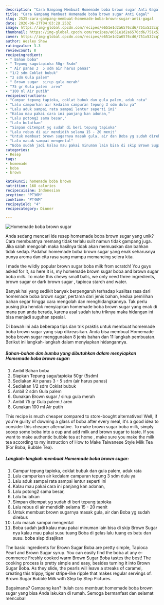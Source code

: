 ```yaml
---
description: "Cara Gampang Membuat Homemade boba brown sugar Anti Gagal"
title: "Cara Gampang Membuat Homemade boba brown sugar Anti Gagal"
slug: 2525-cara-gampang-membuat-homemade-boba-brown-sugar-anti-gagal
date: 2020-06-27T04:03:28.253Z
image: https://img-global.cpcdn.com/recipes/e651e1d2a6576cd6/751x532cq70/homemade-boba-brown-sugar-foto-resep-utama.jpg
thumbnail: https://img-global.cpcdn.com/recipes/e651e1d2a6576cd6/751x532cq70/homemade-boba-brown-sugar-foto-resep-utama.jpg
cover: https://img-global.cpcdn.com/recipes/e651e1d2a6576cd6/751x532cq70/homemade-boba-brown-sugar-foto-resep-utama.jpg
author: Wesley Shaw
ratingvalue: 3.3
reviewcount: 8
recipeingredient:
- " Bahan boba"
- " Tepung sagutapioka 50gr 5sdm"
- " Air panas 3  5 sdm air harus panas"
- "1/2 sdm Coklat bubuk"
- "2 sdm Gula palem"
- " Brown sugar  sirup gula merah"
- "75 gr Gula palem  aren"
- "100 ml Air putih"
recipeinstructions:
- "Campur tepung tapioka, coklat bubuk dan gula palem, aduk rata"
- "Lalu campurkan air kedalam campuran tepung 3 sdm dulu ya"
- "Lalu aduk sampai rata sampai lentur seperti ini"
- "Kalau mau pakai cara ini panjang kan adonan,"
- "Lalu potong2 sama besar,"
- "Lalu bulatkan"
- "Simpan ditempat yg sudah di beri tepung tapioka"
- "Lalu rebus di air mendidih selama 15 - 20 menit"
- "Untuk membuat brown sugarnya masak gula, air dan Boba yg sudah direbus"
- "Lalu masak sampai mengental"
- "Boba sudah jadi kalau mau pakai minuman lain bisa di skip Brown Sugar nya kalau mau pakai susu tuang Boba di gelas lalu tuang es batu dan susu. boba siap disajikan"
categories:
- Resep
tags:
- homemade
- boba
- brown

katakunci: homemade boba brown 
nutrition: 168 calories
recipecuisine: Indonesian
preptime: "PT36M"
cooktime: "PT46M"
recipeyield: "4"
recipecategory: Dinner

---
```



![Homemade boba brown sugar](https://img-global.cpcdn.com/recipes/e651e1d2a6576cd6/751x532cq70/homemade-boba-brown-sugar-foto-resep-utama.jpg)

Anda sedang mencari ide resep homemade boba brown sugar yang unik? Cara membuatnya memang tidak terlalu sulit namun tidak gampang juga. Jika salah mengolah maka hasilnya tidak akan memuaskan dan bahkan tidak sedap. Padahal homemade boba brown sugar yang enak seharusnya punya aroma dan cita rasa yang mampu memancing selera kita.

I made the wildly popular brown sugar boba milk from scratch! You guys asked for it, so here it is, my homemade brown sugar boba and brown sugar boba milk. To make this chewy small balls, we only need three ingredients, brown sugar or dark brown sugar , tapioca starch and water.

Banyak hal yang sedikit banyak berpengaruh terhadap kualitas rasa dari homemade boba brown sugar, pertama dari jenis bahan, kedua pemilihan bahan segar hingga cara mengolah dan menghidangkannya. Tak perlu pusing jika hendak menyiapkan homemade boba brown sugar yang enak di mana pun anda berada, karena asal sudah tahu triknya maka hidangan ini bisa menjadi suguhan spesial.


Di bawah ini ada beberapa tips dan trik praktis untuk membuat homemade boba brown sugar yang siap dikreasikan. Anda bisa membuat Homemade boba brown sugar menggunakan 8 jenis bahan dan 11 langkah pembuatan. Berikut ini langkah-langkah dalam menyiapkan hidangannya.

<!--inarticleads1-->

##### Bahan-bahan dan bumbu yang dibutuhkan dalam menyiapkan Homemade boba brown sugar:

1. Ambil  Bahan boba
1. Siapkan  Tepung sagu/tapioka 50gr (5sdm)
1. Sediakan  Air panas 3 - 5 sdm (air harus panas)
1. Sediakan 1/2 sdm Coklat bubuk
1. Ambil 2 sdm Gula palem
1. Gunakan  Brown sugar / sirup gula merah
1. Ambil 75 gr Gula palem / aren
1. Gunakan 100 ml Air putih


This recipe is much cheaper compared to store-bought alternatives! Well, if you&#39;re guilty of downing a glass of boba after every meal, it&#39;s a good idea to consider this cheaper alternative. To make brown sugar boba milk, simply scoop some boba into a cup and add milk and brown sugar to taste. If you want to make authentic bubble tea at home , make sure you make the milk tea according to my instruction of How to Make Taiwanese Style Milk Tea (For Boba, Bubble Tea). 

<!--inarticleads2-->

##### Langkah-langkah membuat Homemade boba brown sugar:

1. Campur tepung tapioka, coklat bubuk dan gula palem, aduk rata
1. Lalu campurkan air kedalam campuran tepung 3 sdm dulu ya
1. Lalu aduk sampai rata sampai lentur seperti ini
1. Kalau mau pakai cara ini panjang kan adonan,
1. Lalu potong2 sama besar,
1. Lalu bulatkan
1. Simpan ditempat yg sudah di beri tepung tapioka
1. Lalu rebus di air mendidih selama 15 - 20 menit
1. Untuk membuat brown sugarnya masak gula, air dan Boba yg sudah direbus
1. Lalu masak sampai mengental
1. Boba sudah jadi kalau mau pakai minuman lain bisa di skip Brown Sugar nya kalau mau pakai susu tuang Boba di gelas lalu tuang es batu dan susu. boba siap disajikan


The basic ingredients for Brown Sugar Boba are pretty simple, Tapioca Pearl and Brown Sugar syrup. You can easily find the boba at any e-commerce Freshly cooked warm Brown Sugar Boba tastes the best! The cooking process is pretty simple and easy, besides turning it into Brown Sugar Boba. As they slide, the pearls will leave a streaks of caramel, creating this trippy, tiger stripe-like ripple that makes regular servings of. Brown Sugar Bubble Milk with Step by Step Pictures. 

Bagaimana? Gampang kan? Itulah cara membuat homemade boba brown sugar yang bisa Anda lakukan di rumah. Semoga bermanfaat dan selamat mencoba!
